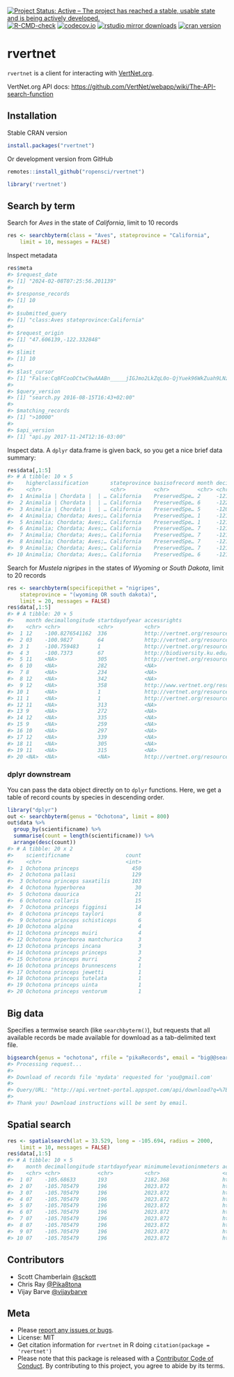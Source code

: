 
<!-- README.md is generated from README.Rmd. Please edit that file -->
<!-- badges: start -->

[![Project Status: Active – The project has reached a stable, usable
state and is being actively
developed.](https://www.repostatus.org/badges/latest/active.svg)](https://www.repostatus.org/#active)
[![R-CMD-check](https://github.com/ropensci/rvertnet/actions/workflows/R-CMD-check.yaml/badge.svg)](https://github.com/ropensci/rvertnet/actions/workflows/R-CMD-check.yaml)
[![codecov.io](https://codecov.io/github/ropensci/rvertnet/coverage.svg?branch=master)](https://codecov.io/github/ropensci/rvertnet?branch=master)
[![rstudio mirror
downloads](https://cranlogs.r-pkg.org/badges/rvertnet)](https://github.com/r-hub/cranlogs.app)
[![cran
version](https://www.r-pkg.org/badges/version/rvertnet)](https://cran.r-project.org/package=rvertnet)
<!-- badges: end -->

# rvertnet

`rvertnet` is a client for interacting with
[VertNet.org](http://vertnet.org/).

VertNet.org API docs:
<https://github.com/VertNet/webapp/wiki/The-API-search-function>

## Installation

Stable CRAN version

``` r
install.packages("rvertnet")
```

Or development version from GitHub

``` r
remotes::install_github("ropensci/rvertnet")
```

``` r
library('rvertnet')
```

## Search by term

Search for *Aves* in the state of *California*, limit to 10 records

``` r
res <- searchbyterm(class = "Aves", stateprovince = "California",
    limit = 10, messages = FALSE)
```

Inspect metadata

``` r
res$meta
#> $request_date
#> [1] "2024-02-08T07:25:56.201139"
#> 
#> $response_records
#> [1] 10
#> 
#> $submitted_query
#> [1] "class:Aves stateprovince:California"
#> 
#> $request_origin
#> [1] "47.606139,-122.332848"
#> 
#> $limit
#> [1] 10
#> 
#> $last_cursor
#> [1] "False:Cq8FCooDCtwC9wAAABn_____jIGJmo2LkZqL0o-QjYuek96WkZuah9LNz87M0s_H0s_H_wAA_3RtoKCZi4ygoP8AAP9dno-PmpGYlpGa_wAA_3N0bZaRm5qH_wAA_12biJz_AAD_c3Rtm5CcoJab_wAA_12cnozQkI2R0IqNkdKcnouek5CY0pyejNKQjZHSzs_Pzs7_AAD_c3-cnozQkI2R0IqNkdKcnouek5CY0pyejNKQjZHSzs_Pzs7_AAD__wD-__6MgYmajYuRmovSj5CNi56T3paRm5qH0s3PzszSz8fSz8f_AHRtoKCZi4ygoP8AXZ6Pj5qRmJaRmv8Ac3RtlpGbmof_AF2biJz_AHN0bZuQnKCWm_8AXZyejNCQjZHQio2R0pyei56TkJjSnJ6M0pCNkdLOz8_Ozv8Ac3-cnozQkI2R0IqNkdKcnouek5CY0pyejNKQjZHSzs_Pzs7_AP_-EAohBN0EkB08Gxk5AAAAAOb___9IClAAWgsJqfRpY40nh9IQA2DQmoSdBRINRG9jdW1lbnRJbmRleBruAShBTkQgKElTICJjdXN0b21lcl9uYW1lIiAiYXBwZW5naW5lIikgKElTICJncm91cF9uYW1lIiAic352ZXJ0bmV0LXBvcnRhbCIpIChJUyAibmFtZXNwYWNlIiAiaW5kZXgtMjAxMy0wOC0wOCIpIChJUyAiaW5kZXhfbmFtZSIgImR3YyIpIChBTkQgKE9SIChRVCAiQXZlcyIgInJ0ZXh0X2NsYXNzIikgKElTICJyYXRvbV9jbGFzcyIgImF2ZXMiKSkgKFFUICJDYWxpZm9ybmlhIiAicnRleHRfc3RhdGVwcm92aW5jZSIpKSk6GQoMKE4gb3JkZXJfaWQpEAEZAAAAAAAA8P9KBQgAQOgH"
#> 
#> $query_version
#> [1] "search.py 2016-08-15T16:43+02:00"
#> 
#> $matching_records
#> [1] ">10000"
#> 
#> $api_version
#> [1] "api.py 2017-11-24T12:16-03:00"
```

Inspect data. A `dplyr` data.frame is given back, so you get a nice
brief data summary:

``` r
res$data[,1:5]
#> # A tibble: 10 × 5
#>    higherclassification       stateprovince basisofrecord month decimallongitude
#>    <chr>                      <chr>         <chr>         <chr> <chr>           
#>  1 Animalia | Chordata |  | … California    PreservedSpe… 2     -121.7833       
#>  2 Animalia | Chordata |  | … California    PreservedSpe… 6     -122.15         
#>  3 Animalia | Chordata |  | … California    PreservedSpe… 5     -120.9014       
#>  4 Animalia; Chordata; Aves;… California    PreservedSpe… 1     -121.93300      
#>  5 Animalia; Chordata; Aves;… California    PreservedSpe… 1     -121.93300      
#>  6 Animalia; Chordata; Aves;… California    PreservedSpe… 7     -121.85760      
#>  7 Animalia; Chordata; Aves;… California    PreservedSpe… 7     -121.85760      
#>  8 Animalia; Chordata; Aves;… California    PreservedSpe… 7     -121.85760      
#>  9 Animalia; Chordata; Aves;… California    PreservedSpe… 7     -121.85760      
#> 10 Animalia; Chordata; Aves;… California    PreservedSpe… 6     -121.85760
```

Search for *Mustela nigripes* in the states of *Wyoming* or *South
Dakota*, limit to 20 records

``` r
res <- searchbyterm(specificepithet = "nigripes",
    stateprovince = "(wyoming OR south dakota)", 
    limit = 20, messages = FALSE)
res$data[,1:5]
#> # A tibble: 20 × 5
#>    month decimallongitude startdayofyear accessrights                    kingdom
#>    <chr> <chr>            <chr>          <chr>                           <chr>  
#>  1 12    -100.8276541162  336            http://vertnet.org/resources/n… Animal…
#>  2 03    -100.9827        64             http://vertnet.org/resources/n… Animal…
#>  3 1     -100.759483      1              http://vertnet.org/resources/n… Animal…
#>  4 3     -100.7373        67             http://biodiversity.ku.edu/res… Animal…
#>  5 11    <NA>             305            http://vertnet.org/resources/n… Animal…
#>  6 10    <NA>             282            <NA>                            Animal…
#>  7 8     <NA>             234            <NA>                            Animal…
#>  8 12    <NA>             342            <NA>                            Animal…
#>  9 12    <NA>             358            http://www.vertnet.org/resourc… Animal…
#> 10 1     <NA>             1              http://vertnet.org/resources/n… Animal…
#> 11 1     <NA>             1              http://vertnet.org/resources/n… Animal…
#> 12 11    <NA>             313            <NA>                            Animal…
#> 13 9     <NA>             272            <NA>                            Animal…
#> 14 12    <NA>             335            <NA>                            Animal…
#> 15 9     <NA>             259            <NA>                            Animal…
#> 16 10    <NA>             297            <NA>                            Animal…
#> 17 12    <NA>             339            <NA>                            Animal…
#> 18 11    <NA>             305            <NA>                            Animal…
#> 19 11    <NA>             315            <NA>                            Animal…
#> 20 <NA>  <NA>             <NA>           http://vertnet.org/resources/n… Animal…
```

### dplyr downstream

You can pass the data object directly on to `dplyr` functions. Here, we
get a table of record counts by species in descending order.

``` r
library("dplyr")
out <- searchbyterm(genus = "Ochotona", limit = 800)
out$data %>%
  group_by(scientificname) %>%
  summarise(count = length(scientificname)) %>%
  arrange(desc(count))
#> # A tibble: 20 x 2
#>    scientificname                  count
#>    <chr>                           <int>
#>  1 Ochotona princeps                 450
#>  2 Ochotona pallasi                  129
#>  3 Ochotona princeps saxatilis       103
#>  4 Ochotona hyperborea                30
#>  5 Ochotona dauurica                  21
#>  6 Ochotona collaris                  15
#>  7 Ochotona princeps figginsi         14
#>  8 Ochotona princeps taylori           8
#>  9 Ochotona princeps schisticeps       6
#> 10 Ochotona alpina                     4
#> 11 Ochotona princeps muiri             4
#> 12 Ochotona hyperborea mantchurica     3
#> 13 Ochotona princeps incana            3
#> 14 Ochotona princeps princeps          3
#> 15 Ochotona princeps murri             2
#> 16 Ochotona princeps brunnescens       1
#> 17 Ochotona princeps jewetti           1
#> 18 Ochotona princeps tutelata          1
#> 19 Ochotona princeps uinta             1
#> 20 Ochotona princeps ventorum          1
```

## Big data

Specifies a termwise search (like `searchbyterm()`), but requests that
all available records be made available for download as a tab-delimited
text file.

``` r
bigsearch(genus = "ochotona", rfile = "pikaRecords", email = "big@@search.luv")
#> Processing request...
#>
#> Download of records file 'mydata' requested for 'you@gmail.com'
#>
#> Query/URL: "http://api.vertnet-portal.appspot.com/api/download?q=%7B%22q%22:%22genus:ochotona%22,%22n%22:%22mydata%22,%22e%22:%22you@gmail.com%22%7D"
#>
#> Thank you! Download instructions will be sent by email.
```

## Spatial search

``` r
res <- spatialsearch(lat = 33.529, long = -105.694, radius = 2000,
    limit = 10, messages = FALSE)
res$data[,1:5]
#> # A tibble: 10 × 5
#>    month decimallongitude startdayofyear minimumelevationinmeters accessrights  
#>    <chr> <chr>            <chr>          <chr>                    <chr>         
#>  1 07    -105.68633       193            2182.368                 http://vertne…
#>  2 07    -105.705479      196            2023.872                 http://vertne…
#>  3 07    -105.705479      196            2023.872                 http://vertne…
#>  4 07    -105.705479      196            2023.872                 http://vertne…
#>  5 07    -105.705479      196            2023.872                 http://vertne…
#>  6 07    -105.705479      196            2023.872                 http://vertne…
#>  7 07    -105.705479      196            2023.872                 http://vertne…
#>  8 07    -105.705479      196            2023.872                 http://vertne…
#>  9 07    -105.705479      196            2023.872                 http://vertne…
#> 10 07    -105.705479      196            2023.872                 http://vertne…
```

## Contributors

- Scott Chamberlain [@sckott](https://github.com/sckott)
- Chris Ray [@Pika8tona](https://github.com/Pika8tona)
- Vijay Barve [@vijaybarve](https://github.com/vijaybarve)

## Meta

- Please [report any issues or
  bugs](https://github.com/ropensci/rvertnet/issues).
- License: MIT
- Get citation information for `rvertnet` in R doing
  `citation(package = 'rvertnet')`
- Please note that this package is released with a [Contributor Code of
  Conduct](https://ropensci.org/code-of-conduct/). By contributing to
  this project, you agree to abide by its terms.
